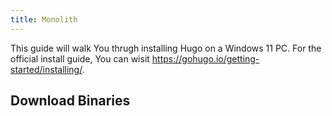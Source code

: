 ```yaml
---
title: Monolith
---
```


This guide will walk You thrugh installing Hugo on a Windows 11 PC. For the official install guide, You can wisit <https://gohugo.io/getting-started/installing/>.

## Download Binaries
